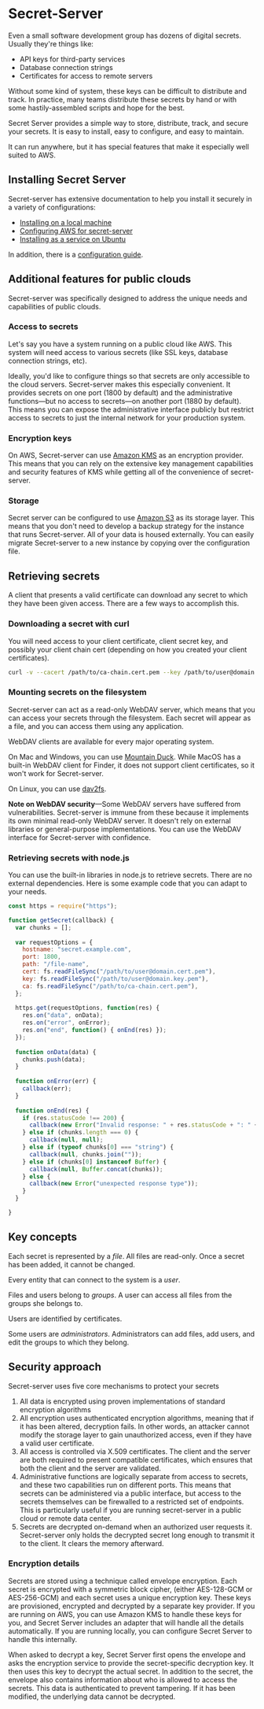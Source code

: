 # Secret-Server

Even a small software development group has dozens of digital secrets. Usually they're things like:

* API keys for third-party services
* Database connection strings
* Certificates for access to remote servers

Without some kind of system, these keys can be difficult to distribute and track. In practice, many teams distribute these secrets by hand or with some hastily-assembled scripts and hope for the best.

Secret Server provides a simple way to store, distribute, track, and secure your secrets. It is easy to install, easy to configure, and easy to maintain.

It can run anywhere, but it has special features that make it especially well suited to AWS.

## Installing Secret Server

Secret-server has extensive documentation to help you install it securely in a variety of configurations:

* [Installing on a local machine](docs/local-installation-guide.md)
* [Configuring AWS for secret-server](docs/configure-aws.md)
* [Installing as a service on Ubuntu](docs/ubuntu-installation-guide.md)

In addition, there is a [configuration guide](docs/config-file-reference.md).

## Additional features for public clouds

Secret-server was specifically designed to address the unique needs and capabilities of public clouds.

### Access to secrets

Let's say you have a system running on a public cloud like AWS. This system will need access to various secrets (like SSL keys, database connection strings, etc).

Ideally, you'd like to configure things so that secrets are only accessible to the cloud servers. Secret-server makes 
this especially convenient. It provides secrets on one port (1800 by default) and the administrative functions—but no access to secrets—on another port (1880 by default). This 
means you can expose the administrative interface publicly but restrict access to secrets to just the internal network for your production system.

### Encryption keys

On AWS, Secret-server can use [Amazon KMS](https://aws.amazon.com/documentation/kms/) as an encryption provider. This means that you can rely on the extensive key
management capabilities and security features of KMS while getting all of the convenience of secret-server.

### Storage

Secret server can be configured to use [Amazon S3](https://aws.amazon.com/s3/) as its storage layer. This means that you 
don't need to develop a backup strategy for the instance that runs Secret-server. All of your data is housed externally. 
You can easily migrate Secret-server to a new instance by copying over the configuration file.

## Retrieving secrets

A client that presents a valid certificate can download any secret to which they have been given access. There are a few
ways to accomplish this.

### Downloading a secret with curl

You will need access to your client certificate, client secret key, and possibly your client chain cert (depending on 
how you created your client certificates).

```bash
curl -v --cacert /path/to/ca-chain.cert.pem --key /path/to/user@domain.key.pem --cert /path/to/user@domain.cert.pem https://secret.example.com:1800/file-name
```

### Mounting secrets on the filesystem

Secret-server can act as a read-only WebDAV server, which means that you can access your secrets through the filesystem.
Each secret will appear as a file, and you can access them using any application.

WebDAV clients are available for every major operating system.

On Mac and Windows, you can use [Mountain Duck](https://mountainduck.io/). While MacOS has a built-in WebDAV client for 
Finder, it does not support client certificates, so it won't work for Secret-server.

On Linux, you can use [dav2fs](http://savannah.nongnu.org/projects/davfs2).

**Note on WebDAV security**—Some WebDAV servers have suffered from vulnerabilities. Secret-server is immune from these 
because it implements its own minimal read-only WebDAV server. It doesn't rely on external libraries or general-purpose
implementations. You can use the WebDAV interface for Secret-server with confidence.

### Retrieving secrets with node.js

You can use the built-in libraries in node.js to retrieve secrets. There are no external dependencies. Here is some example
code that you can adapt to your needs.

```js
const https = require("https");

function getSecret(callback) {
  var chunks = [];
  
  var requestOptions = {
    hostname: "secret.example.com",
    port: 1800,
    path: "/file-name",
    cert: fs.readFileSync("/path/to/user@domain.cert.pem"),
    key: fs.readFileSync("/path/to/user@domain.key.pem"),
    ca: fs.readFileSync("/path/to/ca-chain.cert.pem"),
  };
  
  https.get(requestOptions, function(res) {
    res.on("data", onData);
    res.on("error", onError);
    res.on("end", function() { onEnd(res) });
  });
    
  function onData(data) {
    chunks.push(data);
  }
  
  function onError(err) {
    callback(err);
  }
  
  function onEnd(res) {
    if (res.statusCode !== 200) {
      callback(new Error("Invalid response: " + res.statusCode + ": " + res.statusMessage));
    } else if (chunks.length === 0) {
      callback(null, null);
    } else if (typeof chunks[0] === "string") {
      callback(null, chunks.join(""));
    } else if (chunks[0] instanceof Buffer) {
      callback(null, Buffer.concat(chunks));
    } else {
      callback(new Error("unexpected response type"));
    }
  }

}
```

## Key concepts

Each secret is represented by a *file*. All files are read-only. Once a secret has been added, it cannot be changed.

Every entity that can connect to the system is a *user*.

Files and users belong to *groups*. A user can access all files from the groups she belongs to.

Users are identified by certificates.

Some users are *administrators*. Administrators can add files, add users, and edit the groups to which they belong.

## Security approach

Secret-server uses five core mechanisms to protect your secrets
1. All data is encrypted using proven implementations of standard encryption algorithms
2. All encryption uses authenticated encryption algorithms, meaning that if it has been altered, decryption fails. In
other words, an attacker cannot modify the storage layer to gain unauthorized access, even if they have a valid user certificate.
3. All access is controlled via X.509 certificates. The client and the server are both required to present compatible
certificates, which ensures that both the client and the server are validated.
4. Administrative functions are logically separate from access to secrets, and these two capabilities run on different 
ports. This means that secrets can be administered via a public interface, but access to the secrets themselves can be 
firewalled to a restricted set of endpoints. This is particularly useful if you are running secret-server in a public
cloud or remote data center.
5. Secrets are decrypted on-demand when an authorized user requests it. Secret-server only holds the decrypted secret long 
enough to transmit it to the client. It clears the memory afterward.

### Encryption details

Secrets are stored using a technique called envelope encryption. Each secret is encrypted with a symmetric block cipher, 
(either AES-128-GCM or AES-256-GCM) and each secret uses a unique encryption key. These keys are provisioned, encrypted and 
decrypted by a separate key provider. If you are running on AWS, you can use Amazon KMS to handle these keys for you, 
and Secret Server includes an adapter that will handle all the details automatically. If you are running locally, you 
can configure Secret Server to handle this internally.

When asked to decrypt a key, Secret Server first opens the envelope and asks the encryption service to provide the 
secret-specific decryption key. It then uses this key to decrypt the actual secret. In addition to the secret, the 
envelope also contains information about who is allowed to access the secrets. This data is authenticated to prevent 
tampering. If it has been modified, the underlying data cannot be decrypted.

